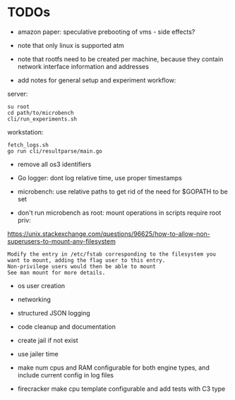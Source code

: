 # TODOs

- amazon paper: speculative prebooting of vms - side effects? 

- note that only linux is supported atm
- note that rootfs need to be created per machine, because they contain network interface information and addresses 
- add notes for general setup and experiment workflow:

server:

    su root
    cd path/to/microbench
    cli/run_experiments.sh

workstation:    
    
    fetch_logs.sh
    go run cli/resultparse/main.go

- remove all os3 identifiers

- Go logger: dont log relative time, use proper timestamps
- microbench: use relative paths to get rid of the need for $GOPATH to be set
- don't run microbench as root: mount operations in scripts require root priv:

https://unix.stackexchange.com/questions/96625/how-to-allow-non-superusers-to-mount-any-filesystem
    
    Modify the entry in /etc/fstab corresponding to the filesystem you want to mount, adding the flag user to this entry. 
    Non-privilege users would then be able to mount 
    See man mount for more details.

- os user creation
- networking
- structured JSON logging
- code cleanup and documentation
- create jail if not exist
- use jailer time

- make num cpus and RAM configurable for both engine types, and include current config in log files
- firecracker make cpu template configurable and add tests with C3 type